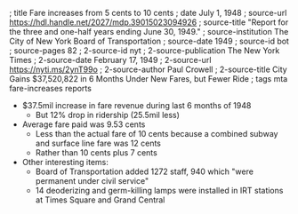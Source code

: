 ; title Fare increases from 5 cents to 10 cents
; date July 1, 1948
; source-url https://hdl.handle.net/2027/mdp.39015023094926
; source-title "Report for the three and one-half years ending June 30, 1949."
; source-institution The City of New York Board of Transportation
; source-date 1949
; source-id bot
; source-pages 82
; 2-source-id nyt
; 2-source-publication The New York Times
; 2-source-date February 17, 1949
; 2-source-url https://nyti.ms/2ynT99o
; 2-source-author Paul Crowell
; 2-source-title City Gains $37,520,822 in 6 Months Under New Fares, but Fewer Ride
; tags mta fare-increases reports

- $37.5mil increase in fare revenue during last 6 months of 1948
  - But 12% drop in ridership (25.5mil less)
- Average fare paid was 9.53 cents
  - Less than the actual fare of 10 cents because a combined subway and surface line fare was 12 cents
  - Rather than 10 cents plus 7 cents
- Other interesting items:
  - Board of Transportation added 1272 staff, 940 which "were permanent under civil service"
  - 14 deoderizing and germ-killing lamps were installed in IRT stations at Times Square and Grand Central
